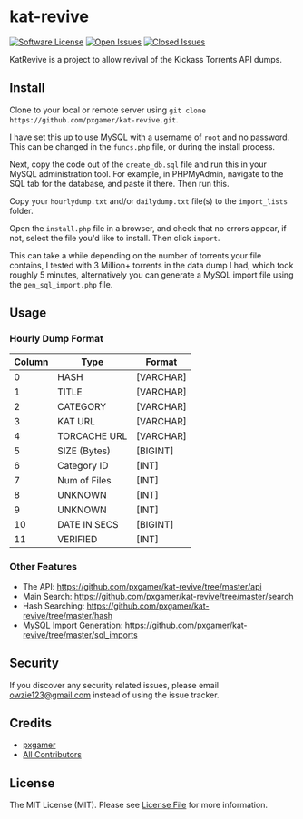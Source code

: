 # kat-revive

[![Software License][ico-license]](LICENSE.md)
[![Open Issues][ico-issues-open]][link-issues-open]
[![Closed Issues][ico-issues-closed]][link-issues-closed]

KatRevive is a project to allow revival of the Kickass Torrents API dumps.

## Install

Clone to your local or remote server using `git clone https://github.com/pxgamer/kat-revive.git`.  

I have set this up to use MySQL with a username of `root` and no password. This can be changed in the `funcs.php` file, or during the install process.   

Next, copy the code out of the `create_db.sql` file and run this in your MySQL administration tool. For example, in PHPMyAdmin, navigate to the SQL tab for the database, and paste it there. Then run this. 

Copy your `hourlydump.txt` and/or `dailydump.txt` file(s) to the `import_lists` folder.  

Open the `install.php` file in a browser, and check that no errors appear, if not, select the file you'd like to install. Then click `import`.  

This can take a while depending on the number of torrents your file contains, I tested with 3 Million+ torrents in the data dump I had, which took roughly 5 minutes, alternatively you can generate a MySQL import file using the `gen_sql_import.php` file.  

## Usage

### Hourly Dump Format

Column | Type           | Format
------ | -------------- | ---------
0      | HASH           | [VARCHAR]
1      | TITLE          | [VARCHAR]
2      | CATEGORY       | [VARCHAR]
3      | KAT URL        | [VARCHAR]
4      | TORCACHE URL   | [VARCHAR]
5      | SIZE (Bytes)   | [BIGINT]
6      | Category ID    | [INT]
7      | Num of Files   | [INT]
8      | UNKNOWN        | [INT]
9      | UNKNOWN        | [INT]
10     | DATE IN SECS   | [BIGINT]
11     | VERIFIED       | [INT]

### Other Features

- The API: https://github.com/pxgamer/kat-revive/tree/master/api  
- Main Search: https://github.com/pxgamer/kat-revive/tree/master/search  
- Hash Searching: https://github.com/pxgamer/kat-revive/tree/master/hash  
- MySQL Import Generation: https://github.com/pxgamer/kat-revive/tree/master/sql_imports

## Security

If you discover any security related issues, please email owzie123@gmail.com instead of using the issue tracker.

## Credits

- [pxgamer][link-author]
- [All Contributors][link-contributors]

## License

The MIT License (MIT). Please see [License File](LICENSE.md) for more information.

[ico-license]: https://img.shields.io/badge/license-MIT-brightgreen.svg?style=flat-square
[ico-issues-open]: https://img.shields.io/github/issues/pxgamer/kat-revive.svg?style=flat-square
[ico-issues-closed]: https://img.shields.io/github/issues-closed/pxgamer/kat-revive.svg?style=flat-square

[link-issues-open]: https://github.com/pxgamer/kat-revive/issues
[link-issues-closed]: https://github.com/pxgamer/kat-revive/issues?q=is%3Aissue+is%3Aclosed
[link-author]: https://github.com/pxgamer
[link-contributors]: ../../contributors
